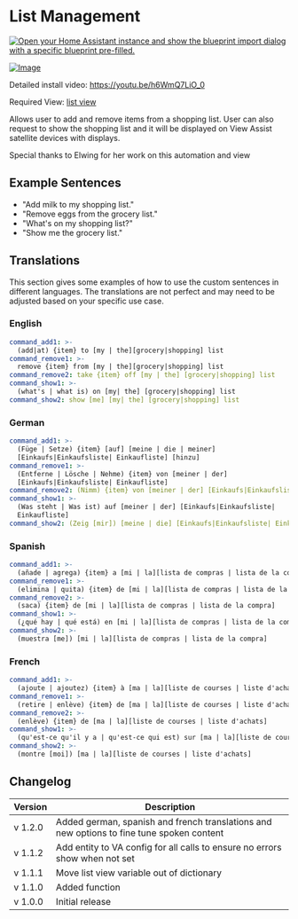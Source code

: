 # List Management

[![Open your Home Assistant instance and show the blueprint import dialog with a specific blueprint pre-filled.](https://my.home-assistant.io/badges/blueprint_import.svg)](https://my.home-assistant.io/redirect/blueprint_import/?blueprint_url=https%3A%2F%2Fraw.githubusercontent.com%2Fdinki%2FView-Assist%2Fmain%2FView_Assist_custom_sentences%2FList_Management%2Fblueprint-listmanagement.yaml)

[![Image](https://img.youtube.com/vi/h6WmQ7LiO_0/mqdefault.jpg)](https://www.youtube.com/watch?v=h6WmQ7LiO_0)

Detailed install video: https://youtu.be/h6WmQ7LiO_0

Required View: [list view](../views/list)

Allows user to add and remove items from a shopping list.  User can also request to show the shopping list and it will be displayed on View Assist satellite devices with displays.



Special thanks to Elwing for her work on this automation and view

## Example Sentences
- "Add milk to my shopping list."
- "Remove eggs from the grocery list."
- "What's on my shopping list?"
- "Show me the grocery list."

## Translations
This section gives some examples of how to use the custom sentences in different languages. The translations are not perfect and may need to be adjusted based on your specific use case.

### English
```yaml
command_add1: >-
  (add|at) {item} to [my | the][grocery|shopping] list
command_remove1: >-
  remove {item} from [my | the][grocery|shopping] list
command_remove2: take {item} off [my | the] [grocery|shopping] list
command_show1: >-
  (what's | what is) on [my| the] [grocery|shopping] list
command_show2: show [me] [my| the] [grocery|shopping] list
```

### German
```yaml
command_add1: >-
  (Füge | Setze) {item} [auf] [meine | die | meiner]
  [Einkaufs|Einkaufsliste| Einkaufliste] [hinzu]
command_remove1: >-
  (Entferne | Lösche | Nehme) {item} von [meiner | der]
  [Einkaufs|Einkaufsliste| Einkaufliste]
command_remove2: (Nimm) {item} von [meiner | der] [Einkaufs|Einkaufsliste| Einkaufliste]
command_show1: >-
  (Was steht | Was ist) auf [meiner | der] [Einkaufs|Einkaufsliste|
  Einkaufliste]
command_show2: (Zeig [mir]) [meine | die] [Einkaufs|Einkaufsliste| Einkaufliste]
```

### Spanish
```yaml
command_add1: >-
  (añade | agrega) {item} a [mi | la][lista de compras | lista de la compra]
command_remove1: >-
  (elimina | quita) {item} de [mi | la][lista de compras | lista de la compra]
command_remove2: >-
  (saca) {item} de [mi | la][lista de compras | lista de la compra]
command_show1: >-
  (¿qué hay | qué está) en [mi | la][lista de compras | lista de la compra]?
command_show2: >-
  (muestra [me]) [mi | la][lista de compras | lista de la compra]
```

### French
```yaml
command_add1: >-
  (ajoute | ajoutez) {item} à [ma | la][liste de courses | liste d'achats]
command_remove1: >-
  (retire | enlève) {item} de [ma | la][liste de courses | liste d'achats]
command_remove2: >-
  (enlève) {item} de [ma | la][liste de courses | liste d'achats]
command_show1: >-
  (qu'est-ce qu'il y a | qu'est-ce qui est) sur [ma | la][liste de courses | liste d'achats] ?
command_show2: >-
  (montre [moi]) [ma | la][liste de courses | liste d'achats]
```

## Changelog

| Version | Description |
| ------- | ----------- |
| v 1.2.0 | Added german, spanish and french translations and new options to fine tune spoken content |
| v 1.1.2 | Add entity to VA config for all calls to ensure no errors show when not set |
| v 1.1.1 | Move list view variable out of dictionary |
| v 1.1.0 | Added function |
| v 1.0.0 | Initial release |
